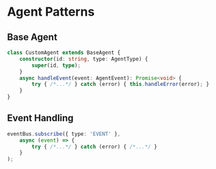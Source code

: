 # Agent Patterns

## Base Agent
```typescript
class CustomAgent extends BaseAgent {
	constructor(id: string, type: AgentType) {
		super(id, type);
	}
	async handleEvent(event: AgentEvent): Promise<void> {
		try { /*...*/ } catch (error) { this.handleError(error); }
	}
}
```

## Event Handling
```typescript
eventBus.subscribe({ type: 'EVENT' }, 
	async (event) => { 
		try { /*...*/ } catch (error) { /*...*/ }
	}
);
```
